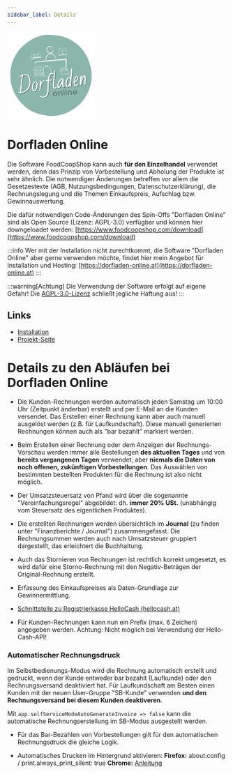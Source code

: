 ```yaml
---
sidebar_label: Details
---
```


![](/assets/img/de/spin-offs/dorfladen-online-logo.png)

# Dorfladen Online

Die Software FoodCoopShop kann auch **für den Einzelhandel** verwendet werden, denn das Prinzip von Vorbestellung und Abholung der Produkte ist sehr ähnlich. Die notwendigen Änderungen betreffen vor allem die Gesetzestexte (AGB, Nutzungsbedingungen, Datenschutzerklärung), die Rechnungslegung und die Themen Einkaufspreis, Aufschlag bzw. Gewinnauswertung.

Die dafür notwendigen Code-Änderungen des Spin-Offs "Dorfladen Online" sind als Open Source (Lizenz: AGPL-3.0) verfügbar und können hier downgeloadet werden:
[https://www.foodcoopshop.com/download](https://www.foodcoopshop.com/download)

:::info
Wer mit der Installation nicht zurechtkommt, die Software "Dorfladen Online" aber gerne verwenden möchte, findet hier mein Angebot für Installation und Hosting: [https://dorfladen-online.at](https://dorfladen-online.at)
:::

:::warning[Achtung]
Die Verwendung der Software erfolgt auf eigene Gefahr! Die [AGPL-3.0-Lizenz](https://github.com/foodcoopshop/foodcoopshop/blob/develop/LICENSE) schließt jegliche Haftung aus!
:::

## Links

* [Installation](/dorfladen-online/installation)
* [Projekt-Seite](https://dorfladen-online.at)


# Details zu den Abläufen bei Dorfladen Online

* Die Kunden-Rechnungen werden automatisch jeden Samstag um 10:00 Uhr (Zeitpunkt änderbar) erstellt und per E-Mail an die Kunden versendet. Das Erstellen einer Rechnung kann aber auch manuell ausgelöst werden (z.B. für Laufkundschaft). Diese manuell generierten Rechnungen können auch als "bar bezahlt" markiert werden.

* Beim Erstellen einer Rechnung oder dem Anzeigen der Rechnungs-Vorschau werden immer alle Bestellungen **des aktuellen Tages** und von **bereits vergangenen Tagen** verwendet, aber **niemals die Daten von noch offenen, zukünftigen Vorbestellungen**. Das Auswählen von bestimmten bestellten Produkten für die Rechnung ist also nicht möglich.

* Der Umsatzsteuersatz von Pfand wird über die sogenannte "Vereinfachungsregel" abgebildet: dh. **immer 20% USt.** (unabhängig vom Steuersatz des eigentlichen Produktes).

* Die erstellten Rechnungen werden übersichtlich im **Journal** (zu finden unter "Finanzberichte / Journal") zusammengefasst. Die Rechnungsummen werden auch nach Umsatzsteuer gruppiert dargestellt, das erleichtert die Buchhaltung.

* Auch das Stornieren von Rechnungen ist rechtlich korrekt umgesetzt, es wird dafür eine Storno-Rechnung mit den Negativ-Beträgen der Original-Rechnung erstellt.

* Erfassung des Einkaufspreises als Daten-Grundlage zur Gewinnermittlung.
* [Schnittstelle zu Registrierkasse HelloCash (hellocash.at)](/dorfladen-online/registrierkasse)

* Für Kunden-Rechnungen kann nun ein Prefix (max. 6 Zeichen) angegeben werden. Achtung: Nicht möglich bei Verwendung der Hello-Cash-API!

### Automatischer Rechnungsdruck
Im Selbstbedienungs-Modus wird die Rechnung automatisch erstellt und gedruckt, wenn der Kunde entweder bar bezahlt (Laufkunde) oder den Rechnungsversand deaktiviert hat. Für Laufkundschaft am Besten einen Kunden mit der neuen User-Gruppe "SB-Kunde" verwenden **und den Rechnungsversand bei diesem Kunden deaktiveren**.

Mit `app.selfServiceModeAutoGenerateInvoice => false` kann die automatische Rechnungserstellung im SB-Modus ausgestellt werden.

* Für das Bar-Bezahlen von Vorbestellungen gilt für den automatischen Rechnungsdruck die gleiche Logik.

* Automatisches Drucken im Hintergrund aktivieren: **Firefox:** about:config / print.always_print_silent: true
**Chrome:** [Anleitung](https://help.brightpearl.com/hc/en-us/articles/360028542572-Chrome-settings-for-silent-printing)
